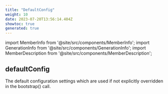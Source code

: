 ```yaml
---
title: "DefaultConfig"
weight: 10
date: 2023-07-20T13:56:14.404Z
showtoc: true
generated: true
---
```

<!-- This file was generated from the Vendure source. Do not modify. Instead, re-run the "docs:build" script -->
import MemberInfo from '@site/src/components/MemberInfo';
import GenerationInfo from '@site/src/components/GenerationInfo';
import MemberDescription from '@site/src/components/MemberDescription';


## defaultConfig

<GenerationInfo sourceFile="packages/core/src/config/default-config.ts" sourceLine="57" packageName="@vendure/core" />

The default configuration settings which are used if not explicitly overridden in the bootstrap() call.

